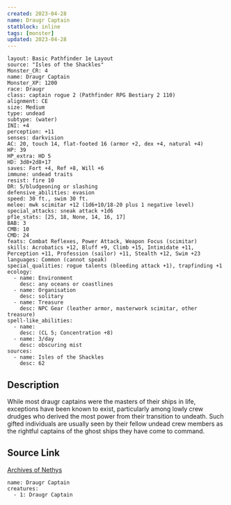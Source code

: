 ```yaml
---
created: 2023-04-28
name: Draugr Captain
statblock: inline
tags: [monster]
updated: 2023-04-28
---
```

```statblock
layout: Basic Pathfinder 1e Layout
source: "Isles of the Shackles"
Monster_CR: 4
name: Draugr Captain
Monster_XP: 1200
race: Draugr
class: captain rogue 2 (Pathfinder RPG Bestiary 2 110)
alignment: CE
size: Medium
type: undead
subtype: (water)
INI: +4
perception: +11
senses: darkvision
AC: 20, touch 14, flat-footed 16 (armor +2, dex +4, natural +4)
HP: 39
HP_extra: HD 5
HD: 3d8+2d8+17
saves: Fort +4, Ref +8, Will +6
immune: undead traits
resist: fire 10
DR: 5/bludgeoning or slashing
defensive_abilities: evasion
speed: 30 ft., swim 30 ft.
melee: mwk scimitar +12 (1d6+10/18-20 plus 1 negative level)
special_attacks: sneak attack +1d6
pf1e_stats: [25, 18, None, 14, 16, 17]
BAB: 3
CMB: 10
CMD: 24
feats: Combat Reflexes, Power Attack, Weapon Focus (scimitar)
skills: Acrobatics +12, Bluff +9, Climb +15, Intimidate +11, Perception +11, Profession (sailor) +11, Stealth +12, Swim +23
languages: Common (cannot speak)
special_qualities: rogue talents (bleeding attack +1), trapfinding +1
ecology:
  - name: Environment
    desc: any oceans or coastlines
  - name: Organisation
    desc: solitary
  - name: Treasure
    desc: NPC Gear (leather armor, masterwork scimitar, other treasure)
spell-like_abilities:
  - name:
    desc: (CL 5; Concentration +8)
  - name: 3/day
    desc: obscuring mist
sources:
  - name: Isles of the Shackles
    desc: 62
```
## Description
While most draugr captains were the masters of their ships in life, exceptions have been known to exist, particularly among lowly crew drudges who derived the most power from their transition to undeath. Such gifted individuals are usually seen by their fellow undead crew members as the rightful captains of the ghost ships they have come to command.
## Source Link
[Archives of Nethys](https://aonprd.com/MonsterDisplay.aspx?ItemName=Draugr%20Captain)
```encounter-table
name: Draugr Captain
creatures:
  - 1: Draugr Captain
```
